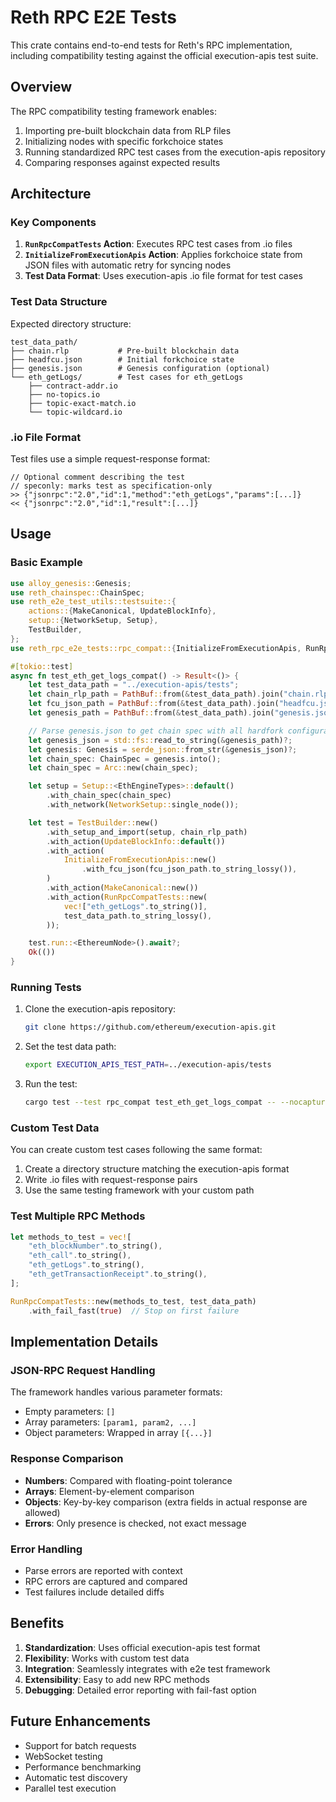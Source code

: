 # Reth RPC E2E Tests

This crate contains end-to-end tests for Reth's RPC implementation, including compatibility testing against the official execution-apis test suite.

## Overview

The RPC compatibility testing framework enables:
1. Importing pre-built blockchain data from RLP files
2. Initializing nodes with specific forkchoice states
3. Running standardized RPC test cases from the execution-apis repository
4. Comparing responses against expected results

## Architecture

### Key Components

1. **`RunRpcCompatTests` Action**: Executes RPC test cases from .io files
2. **`InitializeFromExecutionApis` Action**: Applies forkchoice state from JSON files with automatic retry for syncing nodes
3. **Test Data Format**: Uses execution-apis .io file format for test cases

### Test Data Structure

Expected directory structure:
```
test_data_path/
├── chain.rlp           # Pre-built blockchain data
├── headfcu.json        # Initial forkchoice state
├── genesis.json        # Genesis configuration (optional)
└── eth_getLogs/        # Test cases for eth_getLogs
    ├── contract-addr.io
    ├── no-topics.io
    ├── topic-exact-match.io
    └── topic-wildcard.io
```

### .io File Format

Test files use a simple request-response format:
```
// Optional comment describing the test
// speconly: marks test as specification-only
>> {"jsonrpc":"2.0","id":1,"method":"eth_getLogs","params":[...]}
<< {"jsonrpc":"2.0","id":1,"result":[...]}
```

## Usage

### Basic Example

```rust
use alloy_genesis::Genesis;
use reth_chainspec::ChainSpec;
use reth_e2e_test_utils::testsuite::{
    actions::{MakeCanonical, UpdateBlockInfo},
    setup::{NetworkSetup, Setup},
    TestBuilder,
};
use reth_rpc_e2e_tests::rpc_compat::{InitializeFromExecutionApis, RunRpcCompatTests};

#[tokio::test]
async fn test_eth_get_logs_compat() -> Result<()> {
    let test_data_path = "../execution-apis/tests";
    let chain_rlp_path = PathBuf::from(&test_data_path).join("chain.rlp");
    let fcu_json_path = PathBuf::from(&test_data_path).join("headfcu.json");
    let genesis_path = PathBuf::from(&test_data_path).join("genesis.json");

    // Parse genesis.json to get chain spec with all hardfork configuration
    let genesis_json = std::fs::read_to_string(&genesis_path)?;
    let genesis: Genesis = serde_json::from_str(&genesis_json)?;
    let chain_spec: ChainSpec = genesis.into();
    let chain_spec = Arc::new(chain_spec);

    let setup = Setup::<EthEngineTypes>::default()
        .with_chain_spec(chain_spec)
        .with_network(NetworkSetup::single_node());

    let test = TestBuilder::new()
        .with_setup_and_import(setup, chain_rlp_path)
        .with_action(UpdateBlockInfo::default())
        .with_action(
            InitializeFromExecutionApis::new()
                .with_fcu_json(fcu_json_path.to_string_lossy()),
        )
        .with_action(MakeCanonical::new())
        .with_action(RunRpcCompatTests::new(
            vec!["eth_getLogs".to_string()],
            test_data_path.to_string_lossy(),
        ));

    test.run::<EthereumNode>().await?;
    Ok(())
}
```

### Running Tests

1. Clone the execution-apis repository:
   ```bash
   git clone https://github.com/ethereum/execution-apis.git
   ```

2. Set the test data path:
   ```bash
   export EXECUTION_APIS_TEST_PATH=../execution-apis/tests
   ```

3. Run the test:
   ```bash
   cargo test --test rpc_compat test_eth_get_logs_compat -- --nocapture
   ```

### Custom Test Data

You can create custom test cases following the same format:

1. Create a directory structure matching the execution-apis format
2. Write .io files with request-response pairs
3. Use the same testing framework with your custom path

### Test Multiple RPC Methods

```rust
let methods_to_test = vec![
    "eth_blockNumber".to_string(),
    "eth_call".to_string(),
    "eth_getLogs".to_string(),
    "eth_getTransactionReceipt".to_string(),
];

RunRpcCompatTests::new(methods_to_test, test_data_path)
    .with_fail_fast(true)  // Stop on first failure
```

## Implementation Details

### JSON-RPC Request Handling

The framework handles various parameter formats:
- Empty parameters: `[]`
- Array parameters: `[param1, param2, ...]`
- Object parameters: Wrapped in array `[{...}]`

### Response Comparison

- **Numbers**: Compared with floating-point tolerance
- **Arrays**: Element-by-element comparison
- **Objects**: Key-by-key comparison (extra fields in actual response are allowed)
- **Errors**: Only presence is checked, not exact message

### Error Handling

- Parse errors are reported with context
- RPC errors are captured and compared
- Test failures include detailed diffs

## Benefits

1. **Standardization**: Uses official execution-apis test format
2. **Flexibility**: Works with custom test data
3. **Integration**: Seamlessly integrates with e2e test framework
4. **Extensibility**: Easy to add new RPC methods
5. **Debugging**: Detailed error reporting with fail-fast option

## Future Enhancements

- Support for batch requests
- WebSocket testing
- Performance benchmarking
- Automatic test discovery
- Parallel test execution